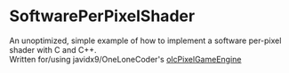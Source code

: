 # SoftwarePerPixelShader
An unoptimized, simple example of how to implement a software per-pixel shader with C and C++.<br>
Written for/using javidx9/OneLoneCoder's [olcPixelGameEngine](https://github.com/OneLoneCoder/olcPixelGameEngine)
